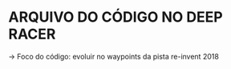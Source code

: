 # ARQUIVO DO CÓDIGO NO DEEP RACER 

-> Foco do código: evoluir no waypoints da pista re-invent 2018
